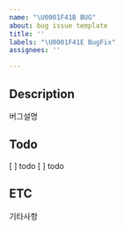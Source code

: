 ```yaml
---
name: "\U0001F41B BUG"
about: bug issue template
title: ''
labels: "\U0001F41E BugFix"
assignees: ''

---
```


## Description
버그설명

## Todo
[ ] todo
[ ] todo

## ETC
기타사항
